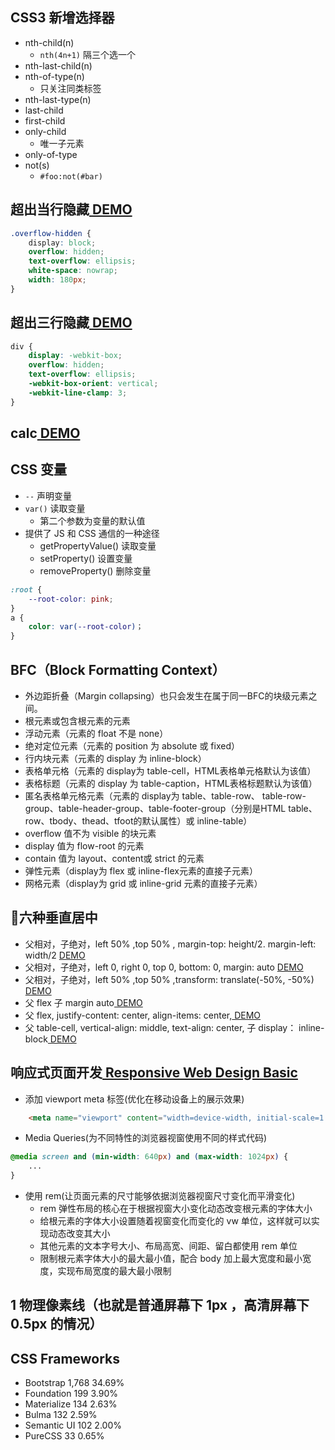 ## CSS3 新增选择器
- nth-child(n)
    - `nth(4n+1)` 隔三个选一个
- nth-last-child(n)
- nth-of-type(n)
    - 只关注同类标签
- nth-last-type(n)
- last-child
- first-child
- only-child
    - 唯一子元素
- only-of-type
- not(s)
    - `#foo:not(#bar)`

## 超出当行隐藏[ DEMO](../demos/css/超出隐藏.html)
```css
.overflow-hidden {
    display: block;
    overflow: hidden;
    text-overflow: ellipsis;
    white-space: nowrap;
    width: 180px;
}
```
## 超出三行隐藏[ DEMO](../demos/css/超出隐藏.html)
```css
div {
    display: -webkit-box;
    overflow: hidden;
    text-overflow: ellipsis;
    -webkit-box-orient: vertical;
    -webkit-line-clamp: 3;
}
```

## calc[ DEMO](../demos/css/calc.html)

## CSS 变量
- `--` 声明变量
- `var()` 读取变量
    - 第二个参数为变量的默认值
- 提供了 JS 和 CSS 通信的一种途径
    - getPropertyValue() 读取变量
    - setProperty() 设置变量
    - removeProperty() 删除变量
```css
:root {
    --root-color: pink;
}
a {
    color: var(--root-color)；
}
```
## BFC（Block Formatting Context）
- 外边距折叠（Margin collapsing）也只会发生在属于同一BFC的块级元素之间。
- 根元素或包含根元素的元素
- 浮动元素（元素的 float 不是 none）
- 绝对定位元素（元素的 position 为 absolute 或 fixed）
- 行内块元素（元素的 display 为 inline-block）
- 表格单元格（元素的 display为 table-cell，HTML表格单元格默认为该值）
- 表格标题（元素的 display 为 table-caption，HTML表格标题默认为该值）
- 匿名表格单元格元素（元素的 display为 table、table-row、 table-row-group、table-header-group、table-footer-group（分别是HTML table、row、tbody、thead、tfoot的默认属性）或 inline-table）
- overflow 值不为 visible 的块元素
- display 值为 flow-root 的元素
- contain 值为 layout、content或 strict 的元素
- 弹性元素（display为 flex 或 inline-flex元素的直接子元素）
- 网格元素（display为 grid 或 inline-grid 元素的直接子元素）

## 六种垂直居中
- 父相对，子绝对，left 50% ,top 50% , margin-top: height/2. margin-left: width/2 [ DEMO](./demos/css/vertical-box1.html)
- 父相对，子绝对，left 0, right 0, top 0, bottom: 0, margin: auto [ DEMO](./demos/css/vertical-box2.html)
- 父相对，子绝对，left 50% ,top 50% ,transform: translate(-50%, -50%)[ DEMO](./demos/css/vertical-box3.html)
- 父 flex 子 margin auto[ DEMO](./demos/css/vertical-box4.html)
- 父 flex, justify-content: center, align-items: center,[ DEMO](./demos/css/vertical-box5.html)
- 父 table-cell, vertical-align: middle, text-align: center, 子 display： inline-block[ DEMO](./demos/css/vertical-box6.html)

## 响应式页面开发[ Responsive Web Design Basic](https://developers.google.com/web/fundamentals/design-and-ux/responsive/)
- 添加 viewport meta 标签(优化在移动设备上的展示效果)
```html
    <meta name="viewport" content="width=device-width, initial-scale=1.0">
```
- Media Queries(为不同特性的浏览器视窗使用不同的样式代码)
```css
@media screen and (min-width: 640px) and (max-width: 1024px) {
    ...
}
```
- 使用 rem(让页面元素的尺寸能够依据浏览器视窗尺寸变化而平滑变化)
    - rem 弹性布局的核心在于根据视窗大小变化动态改变根元素的字体大小
    - 给根元素的字体大小设置随着视窗变化而变化的 vw 单位，这样就可以实现动态改变其大小
    - 其他元素的文本字号大小、布局高宽、间距、留白都使用 rem 单位
    - 限制根元素字体大小的最大最小值，配合 body 加上最大宽度和最小宽度，实现布局宽度的最大最小限制
## 1 物理像素线（也就是普通屏幕下 1px ，高清屏幕下 0.5px 的情况）
## CSS Frameworks
- Bootstrap	1,768	34.69%
- Foundation	199	3.90%
- Materialize	134	2.63%
- Bulma	132	2.59%
- Semantic UI	102	2.00%
- PureCSS	33	0.65%
